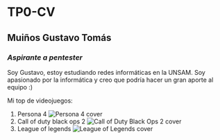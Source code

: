 # TP0-CV

## **Muiños Gustavo Tomás**
### *Aspirante a pentester*

Soy Gustavo, estoy estudiando redes informáticas en la UNSAM. Soy apasionado por la informática y creo que podría hacer un gran aporte al equipo :)

Mi top de videojuegos:
1. Persona 4
![Persona 4 cover](https://en.wikipedia.org/wiki/File:Shin_Megami_Tensei_Persona_4.jpg)
2. Call of duty black ops 2
![Call of Duty Black Ops 2 cover](https://www.google.com/url?sa=i&url=https%3A%2F%2Fwww.ubuy.com.ar%2Fsp%2Fproduct%2F3V94BIFBA-call-of-duty-black-ops-ii-stealth-poster-print-24-x-36&psig=AOvVaw0nvmj5n544sdECru3879Ii&ust=1723682212464000&source=images&cd=vfe&opi=89978449&ved=0CBQQjRxqFwoTCLjF6uGe84cDFQAAAAAdAAAAABAE)
3. League of legends
![League of Legends cover](https://www.google.com/url?sa=i&url=https%3A%2F%2Fwww.instant-gaming.com%2Fen%2F9456-download-league-of-legends-pc-game%2F&psig=AOvVaw2KP2focYyf0S8JIGxCiOoU&ust=1723682247545000&source=images&cd=vfe&opi=89978449&ved=0CBEQjRxqFwoTCJjezvKe84cDFQAAAAAdAAAAABAE)
